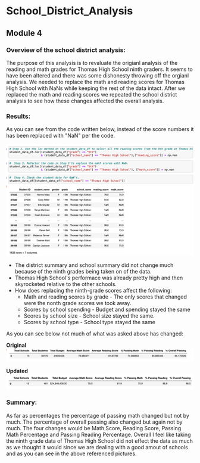# School_District_Analysis
## Module 4

### Overview of the school district analysis: 

The purpose of this analysis is to revaluate the origianl analysis of the reading and math grades for Thomas High School ninth graders. It seems to have been altered and there was some dishonesty throwing off the orgianl analysis. We needed to replace the math and reading scores for Thomas High School with NaNs while keeping the rest of the data intact. After we replaced the math and reading scores we repeated the school district analysis to see how these changes affected the overall analysis.

### Results: 

As you can see from the code written below, instead of the score numbers it has been replaced with "NaN" per the code. 

![myTest](https://github.com/nfreeman19/School_District_Analysis/blob/main/Resources/Module%204%20Results%20Snip.png)


* The district summary and school summary did not change much because of the ninth grades being taken on of the data.
* Thomas High School's performace was already pretty high and then skyrocketed relative to the other schools.
* How does replacing the ninth-grade scores affect the following:
  - Math and reading scores by grade - The only scores that changed were the nonth grade scores we took away.
  - Scores by school spending - Budget and spending stayed the same
  - Scores by school size - School size stayed the same.
  - Scores by school type - School type stayed the same

As you can see below not much of what was asked above has changed:

**Original** 
![myTest](https://github.com/nfreeman19/School_District_Analysis/blob/main/Resources/Origianl.png)

**Updated**
![myTest](https://github.com/nfreeman19/School_District_Analysis/blob/main/Resources/Updated.png)


### Summary: 

As far as percentages the percentage of passing math changed but not by much. The percentage of overall passing also changed but again not by much. The four changes would be Math Score, Reading Score, Passing Math Percentage and Passing Reading Percentage.
Overall I feel like taking the ninth grade data of Thomas High School did not effect the data as much as we thought it would since we are dealing with a good amout of schools and as you can see in the above referenced pictures.
